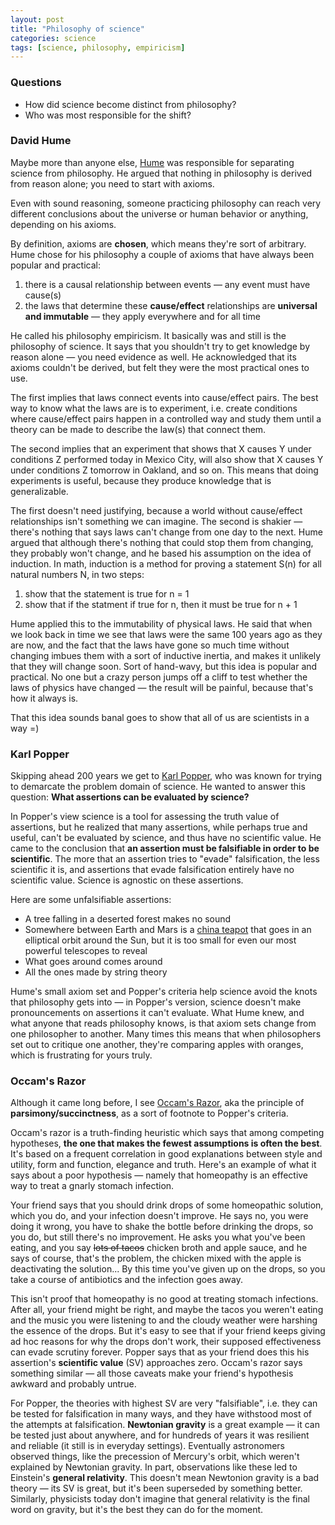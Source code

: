 ```yaml
---
layout: post
title: "Philosophy of science"
categories: science
tags: [science, philosophy, empiricism]
---
```


### Questions
- How did science become distinct from philosophy?
- Who was most responsible for the shift?


### David Hume
Maybe more than anyone else, [Hume](https://en.wikipedia.org/wiki/David_Hume) was responsible for separating science from philosophy. He argued that nothing in philosophy is derived from reason alone; you need to start with axioms.

Even with sound reasoning, someone practicing philosophy can reach very different conclusions about the universe or human behavior or anything, depending on his axioms.

By definition, axioms are __chosen__, which means they're sort of arbitrary. Hume chose for his philosophy a couple of axioms that have always been popular and practical:

1. there is a causal relationship between events &mdash; any event must have cause(s)
2. the laws that determine these __cause/effect__ relationships are __universal and immutable__ &mdash; they apply everywhere and for all time

He called his philosophy empiricism. It basically was and still is the philosophy of science. It says that you shouldn't try to get knowledge by reason alone &mdash; you need evidence as well. He acknowledged that its axioms couldn't be derived, but felt they were the most practical ones to use.

The first implies that laws connect events into cause/effect pairs. The best way to know what the laws are is to experiment, i.e. create conditions where cause/effect pairs happen in a controlled way and study them until a theory can be made to describe the law(s) that connect them.

The second implies that an experiment that shows that X causes Y under conditions Z performed today in Mexico City, will also show that X causes Y under conditions Z tomorrow in Oakland, and so on. This means that doing experiments is useful, because they produce knowledge that is generalizable.

The first doesn't need justifying, because a world without cause/effect relationships isn't something we can imagine. The second is shakier &mdash; there's nothing that says laws can't change from one day to the next. Hume argued that although there's nothing that could stop them from changing, they probably won't change, and he based his assumption on the idea of induction. In math, induction is a method for proving a statement S(n) for all natural numbers N, in two steps:

1. show that the statement is true for n = 1
2. show that if the statment if true for n, then it must be true for n + 1

Hume applied this to the immutability of physical laws. He said that when we look back in time we see that laws were the same 100 years ago as they are now, and the fact that the laws have gone so much time without changing imbues them with a sort of inductive inertia, and makes it unlikely that they will change soon. Sort of hand-wavy, but this idea is popular and practical. No one but a crazy person jumps off a cliff to test whether the laws of physics have changed &mdash; the result will be painful, because that's how it always is.

That this idea sounds banal goes to show that all of us are scientists in a way =)


### Karl Popper
Skipping ahead 200 years we get to [Karl Popper](https://en.wikipedia.org/wiki/Karl_Popper), who was known for trying to demarcate the problem domain of science. He wanted to answer this question: __What assertions can be evaluated by science?__

In Popper's view science is a tool for assessing the truth value of assertions, but he realized that many assertions, while perhaps true and useful, can't be evaluated by science, and thus have no scientific value. He came to the conclusion that __an assertion must be falsifiable in order to be scientific__. The more that an assertion tries to "evade" falsification, the less scientific it is, and assertions that evade falsification entirely have no scientific value. Science is agnostic on these assertions.

Here are some unfalsifiable assertions:

* A tree falling in a deserted forest makes no sound
* Somewhere between Earth and Mars is a [china teapot](https://en.wikipedia.org/wiki/Russell%27s_teapot) that goes in an elliptical orbit around the Sun, but it is too small for even our most powerful telescopes to reveal
* What goes around comes around
* All the ones made by string theory

Hume's small axiom set and Popper's criteria help science avoid the knots that philosophy gets into &mdash; in Popper's version, science doesn't make pronouncements on assertions it can't evaluate. What Hume knew, and what anyone that reads philosophy knows, is that axiom sets change from one philosopher to another. Many times this means that when philosophers set out to critique one another, they're comparing apples with oranges, which is frustrating for yours truly.


### Occam's Razor
Although it came long before, I see [Occam's Razor](https://en.wikipedia.org/wiki/Occam%27s_razor), aka the principle of __parsimony/succinctness__, as a sort of footnote to Popper's criteria.

Occam's razor is a truth-finding heuristic which says that among competing hypotheses, __the one that makes the fewest assumptions is often the best__. It's based on a frequent correlation in good explanations between style and utility, form and function, elegance and truth. Here's an example of what it says about a poor hypothesis &mdash; namely that homeopathy is an effective way to treat a gnarly stomach infection.

Your friend says that you should drink drops of some homeopathic solution, which you do, and your infection doesn't improve. He says no, you were doing it wrong, you have to shake the bottle before drinking the drops, so you do, but still there's no improvement. He asks you what you've been eating, and you say <s>lots of tacos</s> chicken broth and apple sauce, and he says of course, that's the problem, the chicken mixed with the apple is deactivating the solution... By this time you've given up on the drops, so you take a course of antibiotics and the infection goes away.

This isn't proof that homeopathy is no good at treating stomach infections. After all, your friend might be right, and maybe the tacos you weren't eating and the music you were listening to and the cloudy weather were harshing the essence of the drops. But it's easy to see that if your friend keeps giving ad hoc reasons for why the drops don't work, their supposed effectiveness can evade scrutiny forever. Popper says that as your friend does this his assertion's __scientific value__ (SV) approaches zero. Occam's razor says something similar &mdash; all those caveats make your friend's hypothesis awkward and probably untrue.

For Popper, the theories with highest SV are very "falsifiable", i.e. they can be tested for falsification in many ways, and they have withstood most of the attempts at falsification. __Newtonian gravity__ is a great example &mdash; it can be tested just about anywhere, and for hundreds of years it was resilient and reliable (it still is in everyday settings). Eventually astronomers observed things, like the precession of Mercury's orbit, which weren't explained by Newtonian gravity. In part, observations like these led to Einstein's __general relativity__. This doesn't mean Newtonion gravity is a bad theory &mdash; its SV is great, but it's been superseded by something better. Similarly, physicists today don't imagine that general relativity is the final word on gravity, but it's the best they can do for the moment.
